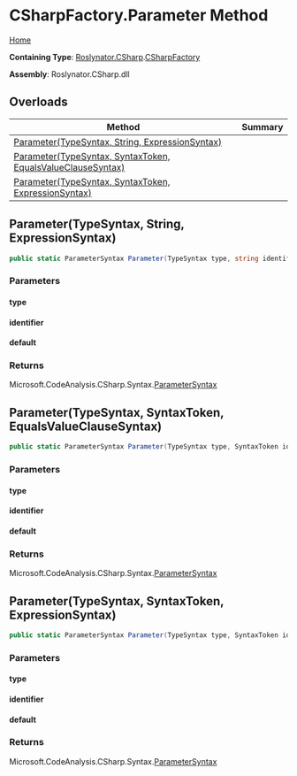 # CSharpFactory\.Parameter Method <a name="_Top"></a>

[Home](../../../../README.md)

**Containing Type**: [Roslynator.CSharp](../../README.md#_Top)\.[CSharpFactory](../README.md#_Top)

**Assembly**: Roslynator\.CSharp\.dll

## Overloads

| Method | Summary |
| ------ | ------- |
| [Parameter(TypeSyntax, String, ExpressionSyntax)](#Roslynator_CSharp_CSharpFactory_Parameter_Microsoft_CodeAnalysis_CSharp_Syntax_TypeSyntax_System_String_Microsoft_CodeAnalysis_CSharp_Syntax_ExpressionSyntax_) | |
| [Parameter(TypeSyntax, SyntaxToken, EqualsValueClauseSyntax)](#Roslynator_CSharp_CSharpFactory_Parameter_Microsoft_CodeAnalysis_CSharp_Syntax_TypeSyntax_Microsoft_CodeAnalysis_SyntaxToken_Microsoft_CodeAnalysis_CSharp_Syntax_EqualsValueClauseSyntax_) | |
| [Parameter(TypeSyntax, SyntaxToken, ExpressionSyntax)](#Roslynator_CSharp_CSharpFactory_Parameter_Microsoft_CodeAnalysis_CSharp_Syntax_TypeSyntax_Microsoft_CodeAnalysis_SyntaxToken_Microsoft_CodeAnalysis_CSharp_Syntax_ExpressionSyntax_) | |

## Parameter\(TypeSyntax, String, ExpressionSyntax\) <a name="Roslynator_CSharp_CSharpFactory_Parameter_Microsoft_CodeAnalysis_CSharp_Syntax_TypeSyntax_System_String_Microsoft_CodeAnalysis_CSharp_Syntax_ExpressionSyntax_"></a>

```csharp
public static ParameterSyntax Parameter(TypeSyntax type, string identifier, ExpressionSyntax @default = null)
```

### Parameters

#### type

#### identifier

#### default

### Returns

Microsoft\.CodeAnalysis\.CSharp\.Syntax\.[ParameterSyntax](https://docs.microsoft.com/en-us/dotnet/api/microsoft.codeanalysis.csharp.syntax.parametersyntax)

## Parameter\(TypeSyntax, SyntaxToken, EqualsValueClauseSyntax\) <a name="Roslynator_CSharp_CSharpFactory_Parameter_Microsoft_CodeAnalysis_CSharp_Syntax_TypeSyntax_Microsoft_CodeAnalysis_SyntaxToken_Microsoft_CodeAnalysis_CSharp_Syntax_EqualsValueClauseSyntax_"></a>

```csharp
public static ParameterSyntax Parameter(TypeSyntax type, SyntaxToken identifier, EqualsValueClauseSyntax @default)
```

### Parameters

#### type

#### identifier

#### default

### Returns

Microsoft\.CodeAnalysis\.CSharp\.Syntax\.[ParameterSyntax](https://docs.microsoft.com/en-us/dotnet/api/microsoft.codeanalysis.csharp.syntax.parametersyntax)

## Parameter\(TypeSyntax, SyntaxToken, ExpressionSyntax\) <a name="Roslynator_CSharp_CSharpFactory_Parameter_Microsoft_CodeAnalysis_CSharp_Syntax_TypeSyntax_Microsoft_CodeAnalysis_SyntaxToken_Microsoft_CodeAnalysis_CSharp_Syntax_ExpressionSyntax_"></a>

```csharp
public static ParameterSyntax Parameter(TypeSyntax type, SyntaxToken identifier, ExpressionSyntax @default = null)
```

### Parameters

#### type

#### identifier

#### default

### Returns

Microsoft\.CodeAnalysis\.CSharp\.Syntax\.[ParameterSyntax](https://docs.microsoft.com/en-us/dotnet/api/microsoft.codeanalysis.csharp.syntax.parametersyntax)

